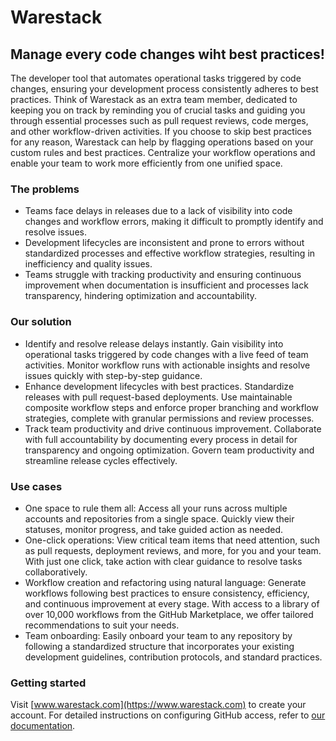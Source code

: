 # Warestack

## Manage every code changes wiht best practices!

The developer tool that automates operational tasks triggered by code changes, ensuring your development process consistently adheres to best practices. Think of Warestack as an extra team member, dedicated to keeping you on track by reminding you of crucial tasks and guiding you through essential processes such as pull request reviews, code merges, and other workflow-driven activities. If you choose to skip best practices for any reason, Warestack can help by flagging operations based on your custom rules and best practices. Centralize your workflow operations and enable your team to work more efficiently from one unified space.

### The problems

- Teams face delays in releases due to a lack of visibility into code changes and workflow errors, making it difficult to promptly identify and resolve issues. 
- Development lifecycles are inconsistent and prone to errors without standardized processes and effective workflow strategies, resulting in inefficiency and quality issues. 
- Teams struggle with tracking productivity and ensuring continuous improvement when documentation is insufficient and processes lack transparency, hindering optimization and accountability.

### Our solution

- Identify and resolve release delays instantly. Gain visibility into operational tasks triggered by code changes with a live feed of team activities. Monitor workflow runs with actionable insights and resolve issues quickly with step-by-step guidance.
- Enhance development lifecycles with best practices. Standardize releases with pull request-based deployments. Use maintainable composite workflow steps and enforce proper branching and workflow strategies, complete with granular permissions and review processes.
- Track team productivity and drive continuous improvement. Collaborate with full accountability by documenting every process in detail for transparency and ongoing optimization. Govern team productivity and streamline release cycles effectively.

### Use cases

- One space to rule them all: Access all your runs across multiple accounts and repositories from a single space. Quickly view their statuses, monitor progress, and take guided action as needed.
- One-click operations: View critical team items that need attention, such as pull requests, deployment reviews, and more, for you and your team. With just one click, take action with clear guidance to resolve tasks collaboratively.
- Workflow creation and refactoring using natural language: Generate workflows following best practices to ensure consistency, efficiency, and continuous improvement at every stage. With access to a library of over 10,000 workflows from the GitHub Marketplace, we offer tailored recommendations to suit your needs.
- Team onboarding: Easily onboard your team to any repository by following a standardized structure that incorporates your existing development guidelines, contribution protocols, and standard practices.

### Getting started

Visit [www.warestack.com](https://www.warestack.com) to create your account. For detailed instructions on configuring GitHub access, refer to [our documentation](https://www.warestack.com/documentation).
